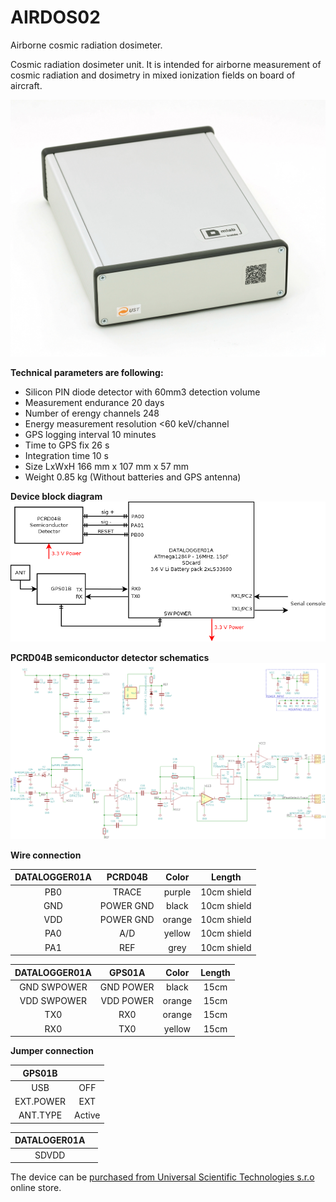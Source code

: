 # AIRDOS02
Airborne cosmic radiation dosimeter.

Cosmic radiation dosimeter unit. It is intended for airborne measurement of cosmic radiation and dosimetry in mixed ionization fields on board of aircraft. 



![AIRDOS02A back panel](/doc/src/img/AIRDOS02A_box_back.JPG "AIRDOS back panel")

**Technical parameters are following:** 

* Silicon PIN diode detector with 60mm3 detection volume
* Measurement endurance 20 days
* Number of erengy channels    248
* Energy measurement resolution    <60 keV/channel
* GPS logging interval    10 minutes
* Time to GPS fix	26 s
* Integration time    10 s
* Size LxWxH 166 mm x 107 mm x 57 mm 
* Weight 0.85 kg (Without batteries and GPS antenna)

**Device block diagram**
![AIRDOS02A block diagram](hw/sch_pcb/AIRDOS02A_block.png)

**PCRD04B semiconductor detector schematics**
![AIRDOS02A - detektor schematics ](hw/sch_pcb/PCRD04B_Detector_Schematics.png)

**Wire connection**

| DATALOGGER01A       | PCRD04B           | Color | Length |
| :-------------: |:-------------:| :-----:|:-----:|
| PB0     | TRACE | purple |10cm shield |
| GND     | POWER GND | black |10cm shield |
| VDD    | POWER GND | orange |10cm shield |
| PA0     | A/D | yellow |10cm shield |
| PA1    | REF | grey |10cm shield |

| DATALOGGER01A       | GPS01A          | Color | Length |
| :-------------: |:-------------:| :-----:|:-----:|
| GND SWPOWER     | GND POWER | black |15cm |
| VDD SWPOWER     | VDD POWER | orange |15cm |
| TX0     | RX0 | orange |15cm |
| RX0     | TX0 | yellow |15cm |

**Jumper connection**

| GPS01B       |           | 
| :-------------: |:-------------:|
| USB     | OFF | 
| EXT.POWER     | EXT | 
| ANT.TYPE   | Active | 

| DATALOGER01A       |           | 
| :-------------: |:-------------:|
| SDVDD     |  | 


The device can be [purchased from Universal Scientific Technologies s.r.o](http://www.ust.cz/shop/product_info.php?&products_id=269) online store. 
